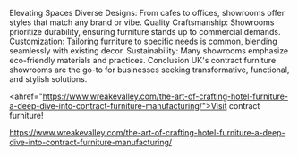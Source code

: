 Elevating Spaces
Diverse Designs: From cafes to offices, showrooms offer styles that match any brand or vibe.
Quality Craftsmanship: Showrooms prioritize durability, ensuring furniture stands up to commercial demands.
Customization: Tailoring furniture to specific needs is common, blending seamlessly with existing decor.
Sustainability: Many showrooms emphasize eco-friendly materials and practices.
Conclusion
UK's contract furniture showrooms are the go-to for businesses seeking transformative, functional, and stylish solutions.

 


<ahref="https://www.wreakevalley.com/the-art-of-crafting-hotel-furniture-a-deep-dive-into-contract-furniture-manufacturing/">Visit contract furniture!</a>

https://www.wreakevalley.com/the-art-of-crafting-hotel-furniture-a-deep-dive-into-contract-furniture-manufacturing/
